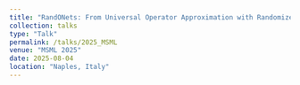```yaml
---
title: "RandONets: From Universal Operator Approximation with Randomized Features to Fast and Efficient Least-Squares Training with Decoupled Branch-Trunk Nets"
collection: talks
type: "Talk"
permalink: /talks/2025_MSML
venue: "MSML 2025"
date: 2025-08-04
location: "Naples, Italy"
---
```

